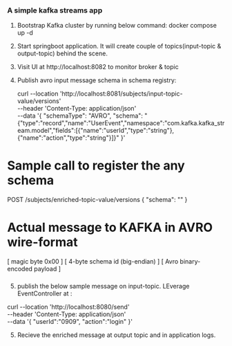 ### A simple kafka streams app

1. Bootstrap Kafka cluster by running below command:
    docker compose up -d

2. Start springboot application. It will create couple of topics(input-topic & output-topic) behind the scene.

3. Visit UI at http://localhost:8082 to monitor broker & topic

4. Publish  avro input message schema in schema registry:

   curl --location 'http://localhost:8081/subjects/input-topic-value/versions' \
--header 'Content-Type: application/json' \
--data '{
    "schemaType": "AVRO",
    "schema": "{\"type\":\"record\",\"name\":\"UserEvent\",\"namespace\":\"com.kafka.kafka_stream.model\",\"fields\":[{\"name\":\"userId\",\"type\":\"string\"},{\"name\":\"action\",\"type\":\"string\"}]}"
  }'



###

# Sample call to register the any schema
POST /subjects/enriched-topic-value/versions
{ "schema": "<enriched schema>" }

# Actual message to KAFKA in AVRO wire-format
[ magic byte 0x00 ]
[ 4-byte schema id (big-endian) ]
[ Avro binary-encoded payload ]



###

5. publish the below sample message on input-topic. LEverage EventController at :

curl --location 'http://localhost:8080/send' \
--header 'Content-Type: application/json' \
--data '{
    "userId":"0909",
    "action":"login"
}'




5. Recieve the enriched message at output topic and in application logs.